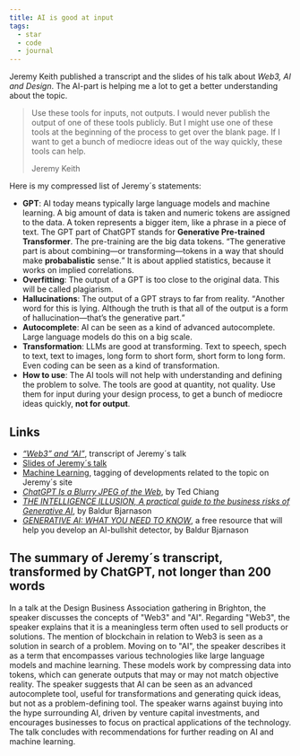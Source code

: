 ```yaml
---
title: AI is good at input
tags: 
  - star
  - code
  - journal
---
```

Jeremy Keith published a transcript and the slides of his talk about *Web3, AI and Design*. The AI-part is helping me a lot to get a better understanding about the topic. 

> Use these tools for inputs, not outputs. I would never publish the output of one of these tools publicly. But I might use one of these tools at the beginning of the process to get over the blank page. If I want to get a bunch of mediocre ideas out of the way quickly, these tools can help.
> <footer>Jeremy Keith</footer>

Here is my compressed list of Jeremy´s statements:

- **GPT**: AI today means typically large language models and machine learning. A big amount of data is taken and numeric tokens are assigned to the data. A token represents a bigger item, like a phrase in a piece of text. The GPT part of ChatGPT stands for **Generative Pre-trained Transformer**. The pre-training are the big data tokens. <q>The generative part is about combining—or transforming—tokens in a way that should make **probabalistic** sense.</q> It is about applied statistics, because it works on implied correlations.
- **Overfitting**: The output of a GPT is too close to the original data. This will be called plagiarism.
-  **Hallucinations**: The output of a GPT strays to far from reality. <q>Another word for this is lying. Although the truth is that all of the output is a form of hallucination—that’s the generative part.</q>
-  **Autocomplete**: AI can be seen as a kind of advanced autocomplete. Large language models do this on a big scale.
-  **Transformation**: LLMs are good at transforming. Text to speech, spech to text, text to images, long form to short form, short form to long form. Even coding can be seen as a kind of transformation.
-  **How to use**: The AI tools will not help with understanding and defining the problem to solve. The tools are good at quantity, not quality. Use them for input during your design process, to get a bunch of mediocre ideas quickly, **not for output**. 

## Links

- [<cite>“Web3” and “AI”</cite>](https://adactio.com/articles/20290), transcript of Jeremy´s talk
- [Slides of Jeremy´s talk](https://adactio.com/extras/slides/web3andai.pdf)
- [Machine Learning](https://adactio.com/tags/machinelearning), tagging of developments related to the topic on Jeremy´s site
- [<cite>ChatGPT Is a Blurry JPEG of the Web</cite>](https://www.newyorker.com/tech/annals-of-technology/chatgpt-is-a-blurry-jpeg-of-the-web), by Ted Chiang
- [<cite>THE INTELLIGENCE ILLUSION, A practical guide to the business risks of Generative AI</cite>](https://illusion.baldurbjarnason.com), by Baldur Bjarnason
- [<cite>GENERATIVE AI: WHAT YOU NEED TO KNOW</cite>](https://needtoknow.fyi), a free resource that will help you develop an AI-bullshit detector, by Baldur Bjarnason

## The summary of Jeremy´s transcript, transformed by ChatGPT, not longer than 200 words

In a talk at the Design Business Association gathering in Brighton, the speaker discusses the concepts of "Web3" and "AI". Regarding "Web3", the speaker explains that it is a meaningless term often used to sell products or solutions. The mention of blockchain in relation to Web3 is seen as a solution in search of a problem. Moving on to "AI", the speaker describes it as a term that encompasses various technologies like large language models and machine learning. These models work by compressing data into tokens, which can generate outputs that may or may not match objective reality. The speaker suggests that AI can be seen as an advanced autocomplete tool, useful for transformations and generating quick ideas, but not as a problem-defining tool. The speaker warns against buying into the hype surrounding AI, driven by venture capital investments, and encourages businesses to focus on practical applications of the technology. The talk concludes with recommendations for further reading on AI and machine learning.

